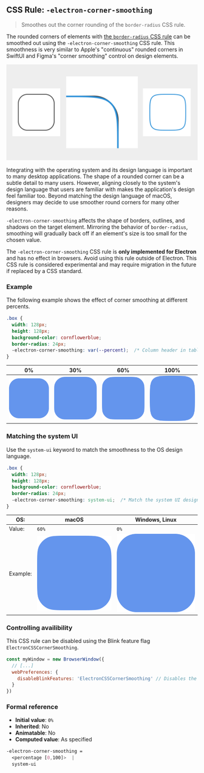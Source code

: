 ## CSS Rule: `-electron-corner-smoothing`

> Smoothes out the corner rounding of the `border-radius` CSS rule.

The rounded corners of elements with [the `border-radius` CSS rule](https://developer.mozilla.org/en-US/docs/Web/CSS/border-radius) can be smoothed out using the `-electron-corner-smoothing` CSS rule. This smoothness is very similar to Apple's "continuous" rounded corners in SwiftUI and Figma's "corner smoothing" control on design elements.

![There is a black rectangle on the left using simple rounded corners, and a blue rectangle on the right using smooth rounded corners. In between those rectangles is a magnified view of the same corner from both rectangles overlapping to show the subtle difference in shape.](../images/corner-smoothing-summary.svg)

Integrating with the operating system and its design language is important to many desktop applications. The shape of a rounded corner can be a subtle detail to many users. However, aligning closely to the system's design language that users are familiar with makes the application's design feel familiar too. Beyond matching the design language of macOS, designers may decide to use smoother round corners for many other reasons.

`-electron-corner-smoothing` affects the shape of borders, outlines, and shadows on the target element. Mirroring the behavior of `border-radius`, smoothing will gradually back off if an element's size is too small for the chosen value.

The `-electron-corner-smoothing` CSS rule is **only implemented for Electron** and has no effect in browsers. Avoid using this rule outside of Electron. This CSS rule is considered experimental and may require migration in the future if replaced by a CSS standard.

### Example

The following example shows the effect of corner smoothing at different percents.

```css
.box {
  width: 128px;
  height: 128px;
  background-color: cornflowerblue;
  border-radius: 24px;
  -electron-corner-smoothing: var(--percent);  /* Column header in table below. */
}
```

| 0% | 30% | 60% | 100% |
| --- | --- | --- | --- |
| ![A rectangle with round corners at 0% smoothness](../images/corner-smoothing-example-0.svg) | ![A rectangle with round corners at 30% smoothness](../images/corner-smoothing-example-30.svg) | ![A rectangle with round corners at 60% smoothness](../images/corner-smoothing-example-60.svg) | ![A rectangle with round corners at 100% smoothness](../images/corner-smoothing-example-100.svg) |

### Matching the system UI

Use the `system-ui` keyword to match the smoothness to the OS design language.

```css
.box {
  width: 128px;
  height: 128px;
  background-color: cornflowerblue;
  border-radius: 24px;
  -electron-corner-smoothing: system-ui;  /* Match the system UI design. */
}
```

| OS: | macOS | Windows, Linux |
| --- | --- | --- |
| Value: | `60%` | `0%` |
| Example: | ![A rectangle with round corners whose smoothness matches macOS](../images/corner-smoothing-example-60.svg) | ![A rectangle with round corners whose smoothness matches Windows and Linux](../images/corner-smoothing-example-0.svg) |

### Controlling availibility

This CSS rule can be disabled using the Blink feature flag `ElectronCSSCornerSmoothing`.

```js
const myWindow = new BrowserWindow({
  // [...]
  webPreferences: {
    disableBlinkFeatures: 'ElectronCSSCornerSmoothing' // Disables the `-electron-corner-smoothing` CSS rule
  }
})
```

### Formal reference

* **Initial value**: `0%`
* **Inherited**: No
* **Animatable**: No
* **Computed value**: As specified

```css
-electron-corner-smoothing =
  <percentage [0,100]>  |
  system-ui
```
